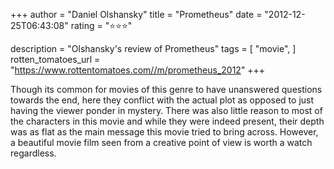 +++
author = "Daniel Olshansky"
title = "Prometheus"
date = "2012-12-25T06:43:08"
rating = "⭐⭐⭐"

description = "Olshansky's review of Prometheus"
tags = [
    "movie",
]
rotten_tomatoes_url = "https://www.rottentomatoes.com//m/prometheus_2012"
+++

Though its common for movies of this genre to have unanswered questions towards the end, here they conflict with the actual plot as opposed to just having the viewer ponder in mystery. There was also little reason to most of the characters in this movie and while they were indeed present, their depth was as flat as the main message this movie tried to bring across. However, a beautiful movie film seen from a creative point of view is worth a watch regardless.
